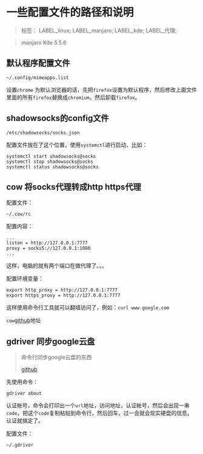 # 一些配置文件的路径和说明

> 标签： LABEL_linux; LABEL_manjaro; LABEL_kde; LABEL_代理;



> manjaro Kde 5.5.6

## 默认程序配置文件

```shell
~/.config/mimeapps.list
```

设置`chrome` 为默认浏览器的话，先把`firefox`设置为默认程序，然后修改上面文件里面的所有`firefox`替换成`chromium`，然后卸载`firefox`。



## shadowsocks的config文件

```shell
/etc/shadowsocks/socks.json
```

配置文件放在了这个位置，使用`systemctl`进行启动，比如：

```shell
systemctl start shadowsocks@socks
systemctl stop shadowsocks@socks
systemctl status shadowsocks@socks

```



## cow 将socks代理转成http https代理

配置文件：

```shell
~/.cow/rc
```

配置内容：

```shell
...
listen = http://127.0.0.1:7777
proxy = socks5://127.0.0.1:1080
...
```

这样，电脑的就有两个端口在做代理了。。。



配置环境变量：

```shell
export http_proxy = http://127.0.0.1:7777
export https_proxy = http://127.0.0.1:7777
```



这样使用命令行工具就可以翻墙访问了，例如：`curl www.google.com`



`cow`[github](https://github.com/cyfdecyf/cow)地址



## gdriver 同步google云盘

> 命令行同步google云盘的东西
>
> [github](https://github.com/prasmussen/gdrive)

先使用命令：

```she
gdriver about
```

认证帐号，命令会打印出一个`url`地址，访问地址，认证帐号，然后会出现一串`code`，把这个`code`复制粘贴到命令行，然后回车，过一会就会现实硬盘的信息。认证就搞定了。



配置文件：

```shell
~/.gdriver
```

